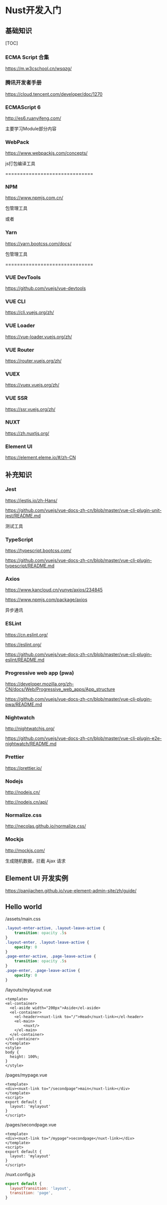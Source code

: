 # Nust开发入门

## 基础知识

[TOC]



### ECMA Script 合集

https://m.w3cschool.cn/wsqzg/



### 腾讯开发者手册

https://cloud.tencent.com/developer/doc/1270



### ECMAScript 6  

 http://es6.ruanyifeng.com/

主要学习Module部分内容

### WebPack

https://www.webpackjs.com/concepts/

js打包编译工具

==============================

### NPM

https://www.npmjs.com.cn/

包管理工具

或者 

### Yarn

https://yarn.bootcss.com/docs/

包管理工具

==============================

### VUE DevTools

https://github.com/vuejs/vue-devtools



### VUE CLI

https://cli.vuejs.org/zh/



### VUE Loader

https://vue-loader.vuejs.org/zh/



### VUE Router

https://router.vuejs.org/zh/



### VUEX

https://vuex.vuejs.org/zh/



### VUE SSR

https://ssr.vuejs.org/zh/



### NUXT

https://zh.nuxtjs.org/



### Element UI

https://element.eleme.io/#/zh-CN



## 补充知识

### Jest

https://jestjs.io/zh-Hans/

https://github.com/vuejs/vue-docs-zh-cn/blob/master/vue-cli-plugin-unit-jest/README.md

测试工具

### TypeScript

https://typescript.bootcss.com/

https://github.com/vuejs/vue-docs-zh-cn/blob/master/vue-cli-plugin-typescript/README.md



### Axios

https://www.kancloud.cn/yunye/axios/234845

https://www.npmjs.com/package/axios

异步通讯



### ESLint

https://cn.eslint.org/

https://eslint.org/

https://github.com/vuejs/vue-docs-zh-cn/blob/master/vue-cli-plugin-eslint/README.md



### Progressive web app (pwa)

https://developer.mozilla.org/zh-CN/docs/Web/Progressive_web_apps/App_structure

https://github.com/vuejs/vue-docs-zh-cn/blob/master/vue-cli-plugin-pwa/README.md



### Nightwatch

http://nightwatchjs.org/

https://github.com/vuejs/vue-docs-zh-cn/blob/master/vue-cli-plugin-e2e-nightwatch/README.md



### Prettier

https://prettier.io/



### Nodejs

http://nodejs.cn/

http://nodejs.cn/api/



### Normalize.css

http://necolas.github.io/normalize.css/



### Mockjs

http://mockjs.com/

生成随机数据，拦截 Ajax 请求

## Element UI 开发实例

https://panjiachen.github.io/vue-element-admin-site/zh/guide/



## Hello world

/assets/main.css

```css
.layout-enter-active, .layout-leave-active {
    transition: opacity .5s
}
.layout-enter, .layout-leave-active {
    opacity: 0
}
.page-enter-active, .page-leave-active {
    transition: opacity .5s
}
.page-enter, .page-leave-active {
    opacity: 0
}
```

/layouts/mylayout.vue

```vue
<template>
<el-container>
  <el-aside width="200px">Aside</el-aside>
  <el-container>
    <el-header><nuxt-link to="/">Head</nuxt-link></el-header>
    <el-main>
        <nuxt/>
    </el-main>
  </el-container>
</el-container>
</template>
<style>
body {
  height: 100%;
}
</style>
```

/pages/mypage.vue

```vue
<template>
<div><nuxt-link to="/secondpage">main</nuxt-link></div>
</template>
<script>
export default {
  layout: 'mylayout'
}
</script>
```

/pages/secondpage.vue

```vue
<template>
<div><nuxt-link to="/mypage">secondpage</nuxt-link></div>
</template>
<script>
export default {
  layout: 'mylayout'
}
</script>
```

/nuxt.config.js

```javascript
export default {
  layoutTransition: 'layout',
  transition: 'page',
}
```

